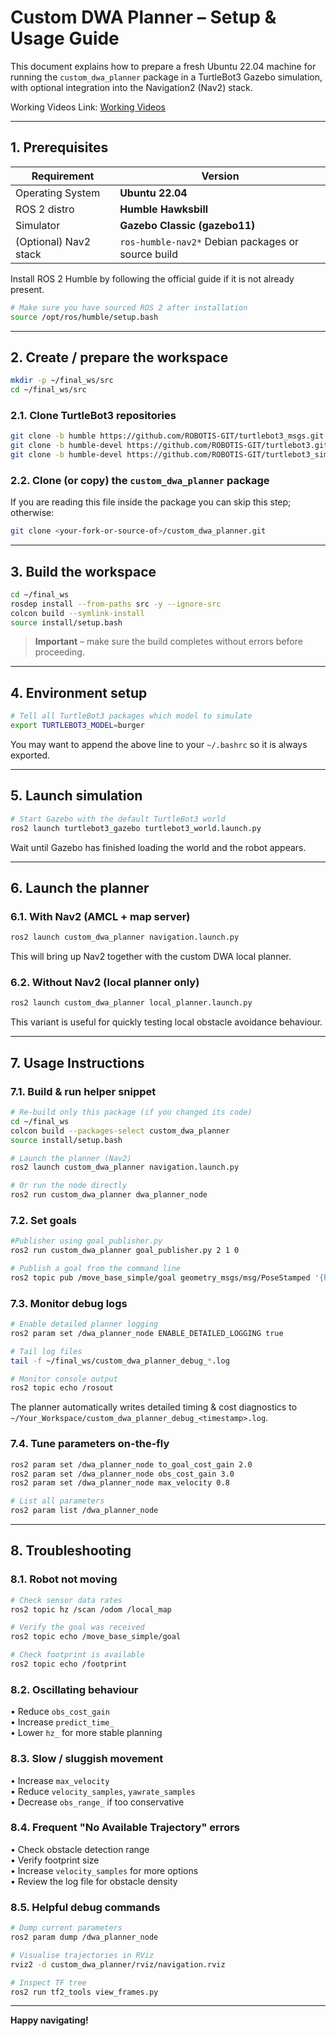 # Custom DWA Planner – Setup & Usage Guide

This document explains how to prepare a fresh Ubuntu 22.04 machine for running the `custom_dwa_planner` package in a TurtleBot3 Gazebo simulation, with optional integration into the Navigation2 (Nav2) stack.

Working Videos Link: [Working Videos](https://drive.google.com/drive/folders/1uTWd6ZoWY1b7fFA6q_QhItbBTVSVw3P6?usp=sharing)

---

## 1. Prerequisites

| Requirement | Version |
|-------------|---------|
| Operating System | **Ubuntu 22.04** |
| ROS 2 distro | **Humble Hawksbill** |
| Simulator | **Gazebo Classic (gazebo11)** |
| (Optional) Nav2 stack | `ros-humble-nav2*` Debian packages or source build |

Install ROS 2 Humble by following the official guide if it is not already present.

```bash
# Make sure you have sourced ROS 2 after installation
source /opt/ros/humble/setup.bash
```

---

## 2. Create / prepare the workspace

```bash
mkdir -p ~/final_ws/src
cd ~/final_ws/src
```

### 2.1. Clone TurtleBot3 repositories

```bash
git clone -b humble https://github.com/ROBOTIS-GIT/turtlebot3_msgs.git
git clone -b humble-devel https://github.com/ROBOTIS-GIT/turtlebot3.git
git clone -b humble-devel https://github.com/ROBOTIS-GIT/turtlebot3_simulations.git
```

### 2.2. Clone (or copy) the `custom_dwa_planner` package
If you are reading this file inside the package you can skip this step; otherwise:

```bash
git clone <your-fork-or-source-of>/custom_dwa_planner.git
```

---

## 3. Build the workspace

```bash
cd ~/final_ws
rosdep install --from-paths src -y --ignore-src
colcon build --symlink-install
source install/setup.bash
```

> **Important** – make sure the build completes without errors before proceeding.

---

## 4. Environment setup

```bash
# Tell all TurtleBot3 packages which model to simulate
export TURTLEBOT3_MODEL=burger
```
You may want to append the above line to your `~/.bashrc` so it is always exported.

---

## 5. Launch simulation

```bash
# Start Gazebo with the default TurtleBot3 world
ros2 launch turtlebot3_gazebo turtlebot3_world.launch.py
```
Wait until Gazebo has finished loading the world and the robot appears.

---

## 6. Launch the planner

### 6.1. With Nav2 (AMCL + map server)

```bash
ros2 launch custom_dwa_planner navigation.launch.py
```
This will bring up Nav2 together with the custom DWA local planner.

### 6.2. Without Nav2 (local planner only)

```bash
ros2 launch custom_dwa_planner local_planner.launch.py
```
This variant is useful for quickly testing local obstacle avoidance behaviour.

---

## 7. Usage Instructions

### 7.1. Build & run helper snippet
```bash
# Re-build only this package (if you changed its code)
cd ~/final_ws
colcon build --packages-select custom_dwa_planner
source install/setup.bash

# Launch the planner (Nav2)
ros2 launch custom_dwa_planner navigation.launch.py

# Or run the node directly
ros2 run custom_dwa_planner dwa_planner_node
```

### 7.2. Set goals

```bash
#Publisher using goal_publisher.py
ros2 run custom_dwa_planner goal_publisher.py 2 1 0
```

```bash
# Publish a goal from the command line
ros2 topic pub /move_base_simple/goal geometry_msgs/msg/PoseStamped '{header:{frame_id:"map"}, pose:{position:{x:2.0, y:1.0, z:0.0}}}'
```

### 7.3. Monitor debug logs
```bash
# Enable detailed planner logging
ros2 param set /dwa_planner_node ENABLE_DETAILED_LOGGING true

# Tail log files
tail -f ~/final_ws/custom_dwa_planner_debug_*.log

# Monitor console output
ros2 topic echo /rosout
```

The planner automatically writes detailed timing & cost diagnostics to `~/Your_Workspace/custom_dwa_planner_debug_<timestamp>.log`.

### 7.4. Tune parameters on-the-fly
```bash
ros2 param set /dwa_planner_node to_goal_cost_gain 2.0
ros2 param set /dwa_planner_node obs_cost_gain 3.0
ros2 param set /dwa_planner_node max_velocity 0.8

# List all parameters
ros2 param list /dwa_planner_node
```

---

## 8. Troubleshooting

### 8.1. Robot not moving
```bash
# Check sensor data rates
ros2 topic hz /scan /odom /local_map

# Verify the goal was received
ros2 topic echo /move_base_simple/goal

# Check footprint is available
ros2 topic echo /footprint
```

### 8.2. Oscillating behaviour
  • Reduce `obs_cost_gain`  
  • Increase `predict_time_`  
  • Lower `hz_` for more stable planning

### 8.3. Slow / sluggish movement
  • Increase `max_velocity`  
  • Reduce `velocity_samples`, `yawrate_samples`  
  • Decrease `obs_range_` if too conservative

### 8.4. Frequent "No Available Trajectory" errors
  • Check obstacle detection range  
  • Verify footprint size  
  • Increase `velocity_samples` for more options  
  • Review the log file for obstacle density

### 8.5. Helpful debug commands
```bash
# Dump current parameters
ros2 param dump /dwa_planner_node

# Visualise trajectories in RViz
rviz2 -d custom_dwa_planner/rviz/navigation.rviz

# Inspect TF tree
ros2 run tf2_tools view_frames.py
```

---

**Happy navigating!**
